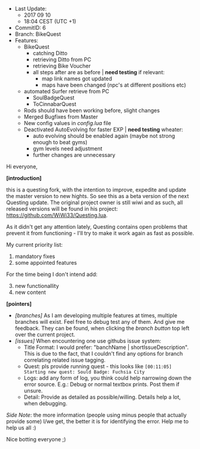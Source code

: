 - Last Update: 
    - 2017 09 10
    - 18:04 CEST  (UTC +1)
- CommitID: 6
- Branch: BikeQuest
- Features:
    - BikeQuest
        - catching Ditto
        - retrieving Ditto from PC
        - retrieving Bike Voucher
        - all steps after are as before | **need testing** if relevant:
            - map link names got updated
            - maps have been changed (npc's at different positions etc)
    - automated Surfer retrieve from PC
        - SoulBadgeQuest
        - ToCinnabarQuest
    - Rods should have been working before, slight changes
    - Merged Bugfixes from Master
    - New config values in *config.lua* file
    - Deactivated AutoEvolving for faster EXP | **need testing** wheater:
        - auto evolving should be enabled again (maybe not strong enough to beat gyms)
        - gym levels need adjustment 
        - further changes are unnecessary

Hi everyone,

**[introduction]**

this is a questing fork, with the intention to improve, expedite and update the master version to new hights.
So see this as a beta version of the next Questing update. The original project owner is still wiwi and as such,
all released versions will be found in his project: https://github.com/WiWi33/Questing.lua.

As it didn't get any attention lately, Questing contains open problems that prevent it from functioning - I'll
try to make it work again as fast as possible.

My current priority list:
1. mandatory fixes
2. some appointed features

For the time being I don't intend add:

3. new functionallity
4. new content

**[pointers]**
- _[branches]_ As I am developing multiple features at times, multiple branches will exist. Feel free to
debug test any of them. And give me feedback. They can be found, when clicking the *branch button* top left
over the current project.
- _[issues]_ When encountering one use githubs issue system:
    - Title Format: I would prefer: "banchName | shortIssueDescription". This is due to the fact, that I couldn't find
    any options for branch correlating related issue tagging.
    - Quest: pls provide running quest - this looks like `[00:11:05] Starting new quest: Sould Badge: Fuchsia City`
    - Logs: add any form of log, you think could help narrowing down the error source. E.g.: Debug or normal textbox
    prints. Post them if unsure.
    - Detail: Provide as detailed as possible/willing. Details help a lot, when debugging.

_Side Note_: the more information (people using minus people that actually provide some) I/we get, the better it is for
identifying the error. Help me to help us all :)

Nice botting everyone ;)